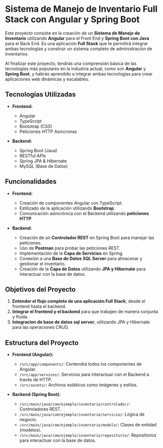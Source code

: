 # Sistema de Manejo de Inventario Full Stack con Angular y Spring Boot

Este proyecto consiste en la creación de un **Sistema de Manejo de Inventario** utilizando **Angular** para el Front End y **Spring Boot con Java** para el Back End. Es una aplicación **Full Stack** que te permitirá integrar ambas tecnologías y construir un sistema completo de administración de inventarios.

Al finalizar este proyecto, tendrás una comprensión básica de las tecnologías más populares en la industria actual, como son **Angular** y **Spring Boot**, y habrás aprendido a integrar ambas tecnologías para crear aplicaciones web dinámicas y escalables.

## Tecnologías Utilizadas

- **Frontend:**
  - Angular
  - TypeScript
  - Bootstrap (CSS)
  - Peticiones HTTP Asíncronas

- **Backend:**
  - Spring Boot (Java)
  - RESTful APIs
  - Spring JPA & Hibernate
  - MySQL (Base de Datos)

## Funcionalidades

- **Frontend:**
  - Creación de componentes Angular con TypeScript.
  - Estilizado de la aplicación utilizando **Bootstrap**.
  - Comunicación asincrónica con el Backend utilizando **peticiones HTTP**.
  
- **Backend:**
  - Creación de un **Controlador REST** en Spring Boot para manejar las peticiones.
  - Uso de **Postman** para probar las peticiones REST.
  - Implementación de la **Capa de Servicios** en Spring.
  - Conexión a una **Base de Datos SQL Server** para almacenar y gestionar el inventario.
  - Creación de la **Capa de Datos** utilizando **JPA y Hibernate** para interactuar con la base de datos.

## Objetivos del Proyecto

1. **Entender el flujo completo de una aplicación Full Stack**, desde el frontend hasta el backend.
2. **Integrar el frontend y el backend** para que trabajen de manera conjunta y fluida.
3. **Integracion de base de datos sql server**, utilizando JPA y Hibernate para las operaciones CRUD.

## Estructura del Proyecto

- **Frontend (Angular):**
  - `/src/app/components/`: Contendrá todos los componentes de Angular.
  - `/src/app/services/`: Servicios para interactuar con el Backend a través de HTTP.
  - `/src/assets/`: Archivos estáticos como imágenes y estilos.

- **Backend (Spring Boot):**
  - `/src/main/java/com/ejemplo/inventario/controlador/`: Controladores REST.
  - `/src/main/java/com/ejemplo/inventario/servicio/`: Lógica de negocio.
  - `/src/main/java/com/ejemplo/inventario/modelo/`: Clases de entidad (modelos).
  - `/src/main/java/com/ejemplo/inventario/repositorio/`: Repositorios para interactuar con la base de datos.
  